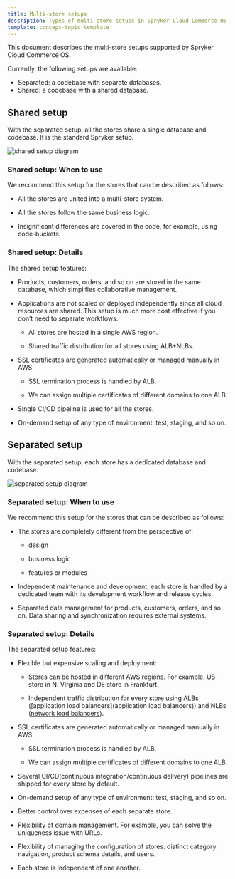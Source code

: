 ```yaml
---
title: Multi-store setups
description: Types of multi-store setups in Spryker Cloud Commerce OS
template: concept-topic-template
---
```


This document describes the multi-store setups supported by Spryker Cloud Commerce OS.

Currently, the following setups are available:

* Separated: a codebase with separate databases.
* Shared: a codebase with a shared database.


## Shared setup

With the separated setup, all the stores share a single database and codebase. It is the standard Spryker setup.


![shared setup diagram](https://spryker.s3.eu-central-1.amazonaws.com/docs/cloud/spryker-cloud-commerce-os/multi-store-setups.md/shared-setup.png)


### Shared setup: When to use


We recommend this setup for the stores that can be described as follows:

* All the stores are united into a multi-store system.

* All the stores follow the same business logic.

* Insignificant differences are covered in the code, for example, using code-buckets.

### Shared setup: Details

The shared setup features:

* Products, customers, orders, and so on are stored in the same database, which simplifies collaborative management.

* Applications are not scaled or deployed independently since all cloud resources are shared. This setup is much more cost effective if you don’t need to separate workflows.

    * All stores are hosted in a single AWS region.

    * Shared traffic distribution for all stores using ALB+NLBs.

* SSL certificates are generated automatically or managed manually in AWS.

    * SSL termination process is handled by ALB.

    * We can assign multiple certificates of different domains to one ALB.

* Single CI/CD pipeline is used for all the stores.

* On-demand setup of any type of environment: test, staging, and so on.




## Separated setup

With the separated setup, each store has a dedicated database and codebase.

![separated setup diagram](https://spryker.s3.eu-central-1.amazonaws.com/docs/cloud/spryker-cloud-commerce-os/multi-store-setups.md/separated-setup.png)


### Separated setup: When to use

We recommend this setup for the stores that can be described as follows:

* The stores are completely different from the perspective of:

    * design

    * business logic

    * features or modules

* Independent maintenance and development: each store is handled by a dedicated team with its development workflow and release cycles.

* Separated data management for products, customers, orders, and so on. Data sharing and synchronization requires external systems.


### Separated setup: Details


The separated setup features:

* Flexible but expensive scaling and deployment:

    * Stores can be hosted in different AWS regions. For example, US store in N. Virginia and DE store in Frankfurt.

    * Independent traffic distribution for every store using ALBs ([application load balancers](application load balancers)) and NLBs ([network load balancers](https://docs.aws.amazon.com/elasticloadbalancing/latest/network/introduction.html)).

* SSL certificates are generated automatically or managed manually in AWS.

    * SSL termination process is handled by ALB.

    * We can assign multiple certificates of different domains to one ALB.

* Several CI/CD(continuous integration/continuous delivery) pipelines are shipped for every store by default.

* On-demand setup of any type of environment: test, staging, and so on.

* Better control over expenses of each separate store.

* Flexibility of domain management. For example, you can solve the uniqueness issue with URLs.

* Flexibility of managing the configuration of stores: distinct category navigation, product schema details, and users.

* Each store is independent of one another.
